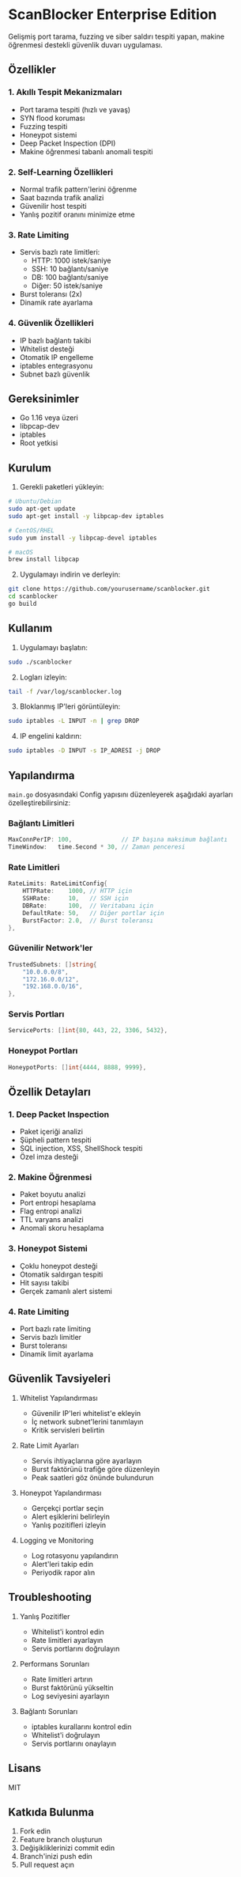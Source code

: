 # ScanBlocker Enterprise Edition

Gelişmiş port tarama, fuzzing ve siber saldırı tespiti yapan, makine öğrenmesi destekli güvenlik duvarı uygulaması.

## Özellikler

### 1. Akıllı Tespit Mekanizmaları
- Port tarama tespiti (hızlı ve yavaş)
- SYN flood koruması
- Fuzzing tespiti
- Honeypot sistemi
- Deep Packet Inspection (DPI)
- Makine öğrenmesi tabanlı anomali tespiti

### 2. Self-Learning Özellikleri
- Normal trafik pattern'lerini öğrenme
- Saat bazında trafik analizi
- Güvenilir host tespiti
- Yanlış pozitif oranını minimize etme

### 3. Rate Limiting
- Servis bazlı rate limitleri:
  - HTTP: 1000 istek/saniye
  - SSH: 10 bağlantı/saniye
  - DB: 100 bağlantı/saniye
  - Diğer: 50 istek/saniye
- Burst toleransı (2x)
- Dinamik rate ayarlama

### 4. Güvenlik Özellikleri
- IP bazlı bağlantı takibi
- Whitelist desteği
- Otomatik IP engelleme
- iptables entegrasyonu
- Subnet bazlı güvenlik

## Gereksinimler

- Go 1.16 veya üzeri
- libpcap-dev
- iptables
- Root yetkisi

## Kurulum

1. Gerekli paketleri yükleyin:

```bash
# Ubuntu/Debian
sudo apt-get update
sudo apt-get install -y libpcap-dev iptables

# CentOS/RHEL
sudo yum install -y libpcap-devel iptables

# macOS
brew install libpcap
```

2. Uygulamayı indirin ve derleyin:
```bash
git clone https://github.com/yourusername/scanblocker.git
cd scanblocker
go build
```

## Kullanım

1. Uygulamayı başlatın:
```bash
sudo ./scanblocker
```

2. Logları izleyin:
```bash
tail -f /var/log/scanblocker.log
```

3. Bloklanmış IP'leri görüntüleyin:
```bash
sudo iptables -L INPUT -n | grep DROP
```

4. IP engelini kaldırın:
```bash
sudo iptables -D INPUT -s IP_ADRESI -j DROP
```

## Yapılandırma

`main.go` dosyasındaki Config yapısını düzenleyerek aşağıdaki ayarları özelleştirebilirsiniz:

### Bağlantı Limitleri
```go
MaxConnPerIP: 100,              // IP başına maksimum bağlantı
TimeWindow:   time.Second * 30, // Zaman penceresi
```

### Rate Limitleri
```go
RateLimits: RateLimitConfig{
    HTTPRate:    1000, // HTTP için
    SSHRate:     10,   // SSH için
    DBRate:      100,  // Veritabanı için
    DefaultRate: 50,   // Diğer portlar için
    BurstFactor: 2.0,  // Burst toleransı
},
```

### Güvenilir Network'ler
```go
TrustedSubnets: []string{
    "10.0.0.0/8",
    "172.16.0.0/12",
    "192.168.0.0/16",
},
```

### Servis Portları
```go
ServicePorts: []int{80, 443, 22, 3306, 5432},
```

### Honeypot Portları
```go
HoneypotPorts: []int{4444, 8888, 9999},
```

## Özellik Detayları

### 1. Deep Packet Inspection
- Paket içeriği analizi
- Şüpheli pattern tespiti
- SQL injection, XSS, ShellShock tespiti
- Özel imza desteği

### 2. Makine Öğrenmesi
- Paket boyutu analizi
- Port entropi hesaplama
- Flag entropi analizi
- TTL varyans analizi
- Anomali skoru hesaplama

### 3. Honeypot Sistemi
- Çoklu honeypot desteği
- Otomatik saldırgan tespiti
- Hit sayısı takibi
- Gerçek zamanlı alert sistemi

### 4. Rate Limiting
- Port bazlı rate limiting
- Servis bazlı limitler
- Burst toleransı
- Dinamik limit ayarlama

## Güvenlik Tavsiyeleri

1. Whitelist Yapılandırması
   - Güvenilir IP'leri whitelist'e ekleyin
   - İç network subnet'lerini tanımlayın
   - Kritik servisleri belirtin

2. Rate Limit Ayarları
   - Servis ihtiyaçlarına göre ayarlayın
   - Burst faktörünü trafiğe göre düzenleyin
   - Peak saatleri göz önünde bulundurun

3. Honeypot Yapılandırması
   - Gerçekçi portlar seçin
   - Alert eşiklerini belirleyin
   - Yanlış pozitifleri izleyin

4. Logging ve Monitoring
   - Log rotasyonu yapılandırın
   - Alert'leri takip edin
   - Periyodik rapor alın

## Troubleshooting

1. Yanlış Pozitifler
   - Whitelist'i kontrol edin
   - Rate limitleri ayarlayın
   - Servis portlarını doğrulayın

2. Performans Sorunları
   - Rate limitleri artırın
   - Burst faktörünü yükseltin
   - Log seviyesini ayarlayın

3. Bağlantı Sorunları
   - iptables kurallarını kontrol edin
   - Whitelist'i doğrulayın
   - Servis portlarını onaylayın

## Lisans

MIT

## Katkıda Bulunma

1. Fork edin
2. Feature branch oluşturun
3. Değişikliklerinizi commit edin
4. Branch'inizi push edin
5. Pull request açın 